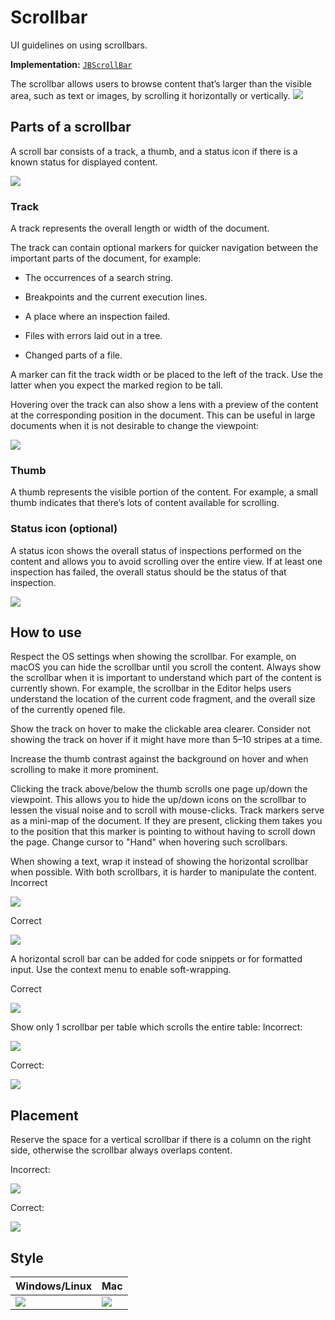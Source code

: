 <!-- Copyright 2000-2024 JetBrains s.r.o. and contributors. Use of this source code is governed by the Apache 2.0 license. -->

# Scrollbar

<link-summary>UI guidelines on using scrollbars.</link-summary>

<tldr>

**Implementation:** [`JBScrollBar`](%gh-ic%/platform/platform-api/src/com/intellij/ui/components/JBScrollBar.java)

</tldr>

The scrollbar allows users to browse content that’s larger than the visible area, such as text or images, by scrolling it horizontally or vertically.
![](scrollbar-small.png)

## Parts of a scrollbar

A scroll bar consists of a track, a thumb, and a status icon if there is a known status for displayed content.

![](scrollbar-detailed.png)

### Track

A track represents the overall length or width of the document.

The track can contain optional markers for quicker navigation between the important parts of the document, for example:

* The occurrences of a search string.

* Breakpoints and the current execution lines.

* A place where an inspection failed.

* Files with errors laid out in a tree.

* Changed parts of a file.

A marker can fit the track width or be placed to the left of the track. Use the latter when you expect the marked region to be tall.

Hovering over the track can also show a lens with a preview of the content at the corresponding position in the document.
This can be useful in large documents when it is not desirable to change the viewpoint:

![](lens-temp.png)

### Thumb

A thumb represents the visible portion of the content. For example, a small thumb indicates that there’s lots of content available for scrolling.

### Status icon (optional)

A status icon shows the overall status of inspections performed on the content and allows you to avoid scrolling over the entire view.
If at least one inspection has failed, the overall status should be the status of that inspection.

![](commit.png)

## How to use

Respect the OS settings when showing the scrollbar.
For example, on macOS you can hide the scrollbar until you scroll the content.
Always show the scrollbar when it is important to understand which part of the content is currently shown.
For example, the scrollbar in the Editor helps users understand the location of the current code fragment, and the overall size of the currently opened file.

Show the track on hover to make the clickable area clearer. Consider not showing the track on hover if it might have more than 5–10 stripes at a time.

Increase the thumb contrast against the background on hover and when scrolling to make it more prominent.

Clicking the track above/below the thumb scrolls one page up/down the viewpoint.
This allows you to hide the up/down icons on the scrollbar to lessen the visual noise and to scroll with mouse-clicks.
Track markers serve as a mini-map of the document.
If they are present, clicking them takes you to the position that this marker is pointing to without having to scroll down the page.
Change cursor to "Hand" when hovering such scrollbars.

When showing a text, wrap it instead of showing the horizontal scrollbar when possible. With both scrollbars, it is harder to manipulate the content.
Incorrect

![](soft-wrap-incorrect.png)

Correct

![](soft-wrap-correct.png)

A horizontal scroll bar can be added for code snippets or for formatted input. Use the context menu to enable soft-wrapping.

Correct

![](soft-wrap-context.png)

Show only 1 scrollbar per table which scrolls the entire table:
Incorrect:

![](table-scrollbar-incorrect.png)

Correct:

![](table-scrollbar-correct.png)

## Placement

Reserve the space for a vertical scrollbar if there is a column on the right side, otherwise the scrollbar always overlaps content.

Incorrect:

![](vertical-scrollbar-incorrect.png)

Correct:

![](vertical-scrollbar-correct.png)

## Style

| Windows/Linux      | Mac                |
|--------------------|--------------------|
| ![](win-light.png) | ![](mac-light.png) |
